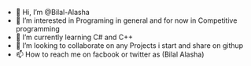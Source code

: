 - 👋 Hi, I’m @Bilal-Alasha
- 👀 I’m interested in Programing in general and for now in Competitive programming
- 🌱 I’m currently learning C# and C++
- 💞️ I’m looking to collaborate on any Projects i start and share on githup
- 📫 How to reach me on facbook or twitter as (Bilal Alasha) 


